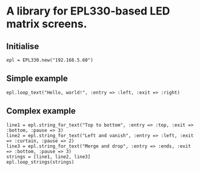 A library for EPL330-based LED matrix screens.
==============================================

Initialise
----------

    epl = EPL330.new("192.168.5.60")

Simple example
--------------

    epl.loop_text("Hello, world!", :entry => :left, :exit => :right)

Complex example
---------------

    line1 = epl.string_for_text("Top to bottom", :entry => :top, :exit => :bottom, :pause => 3)
    line2 = epl.string_for_text("Left and vanish", :entry => :left, :exit => :curtain, :pause => 2)
    line3 = epl.string_for_text("Merge and drop", :entry => :ends, :exit => :bottom, :pause => 3)
    strings = [line1, line2, line3]
    epl.loop_strings(strings)
